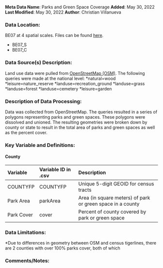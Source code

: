 **Meta Data Name**: Parks and Green Space Coverage
**Added**: May 30, 2022
**Last Modified**: May 30, 2022
**Author**: Christian Villanueva  

### Data Location: 
BE07 at 4 spatial scales. Files can be found [here](/data_final).
* BE07_S 
* BE07_C 

### Data Source(s) Description:  
Land use data were pulled from [OpenStreetMap (OSM)](openstreetmap.org). The following queries were made at the national level:
*natural=wood
*leisure=nature_reserve
*landuse=recreation_ground
*landuse=grass
*landuse=forest
*landuse=cemetery
*leisure=garden

### Description of Data Processing: 
Data was collected from OpenStreetMap. The queries resulted in a series of polygons representing parks and green spaces. These polygons were dissolved and unioned. The resulting geometries were broken down by county or state to result in the total area of parks and green spaces as well as the percent cover.


### Key Variable and Definitions:

#### County

| Variable | Variable ID in .csv | Description |
|:---------|:--------------------|:------------|
| COUNTYFP | COUNTYFP | Unique 5-digit GEOID for census tracts |
| Park Area | parkArea | Area (in square meters) of park or green space in a county |
| Park Cover | cover | Percent of county covered by park or green space|

### Data Limitations:
*Due to differences in geometry between OSM and census tigerlines, there are 2 counties with over 100% parks cover, both of which

### Comments/Notes:
